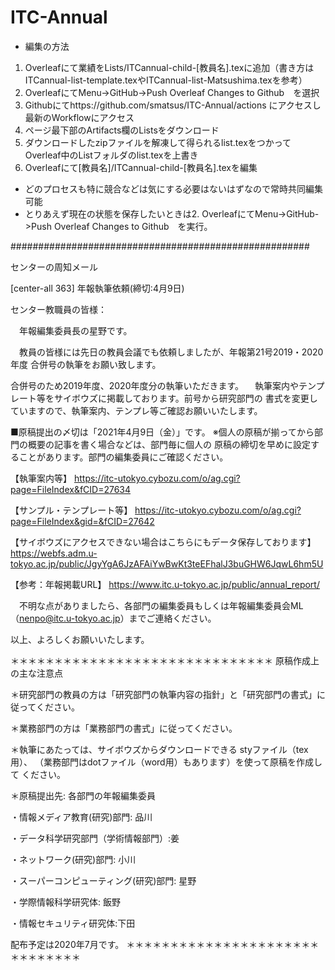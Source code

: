 # ITC-Annual

- 編集の方法
1. Overleafにて業績をLists/ITCannual-child-[教員名].texに追加（書き方はITCannual-list-template.texやITCannual-list-Matsushima.texを参考）
2. OverleafにてMenu->GitHub->Push Overleaf Changes to Github　を選択 
3. Githubにてhttps://github.com/smatsus/ITC-Annual/actions にアクセスし最新のWorkflowにアクセス
4. ページ最下部のArtifacts欄のListsをダウンロード
5. ダウンロードしたzipファイルを解凍して得られるlist.texをつかってOverleaf中のListフォルダのlist.texを上書き
6. Overleafにて[教員名]/ITCannual-child-[教員名].texを編集

- どのプロセスも特に競合などは気にする必要はないはずなので常時共同編集可能
- とりあえず現在の状態を保存したいときは2. OverleafにてMenu->GitHub->Push Overleaf Changes to Github　を実行。


######################################################

センターの周知メール

[center-all 363] 年報執筆依頼(締切:4月9日)

センター教職員の皆様：
 
　年報編集委員長の星野です。
 
　教員の皆様には先日の教員会議でも依頼しましたが、年報第21号2019・2020年度
合併号の執筆をお願い致します。
 
合併号のため2019年度、2020年度分の執筆いただきます。
　執筆案内やテンプレート等をサイボウズに掲載しております。前号から研究部門の
書式を変更していますので、執筆案内、テンプレ等ご確認お願いいたします。
 
■原稿提出の〆切は「2021年4月9日（金）」です。
※個人の原稿が揃ってから部門の概要の記事を書く場合などは、部門毎に個人の
原稿の締切を早めに設定することがあります。部門の編集委員にご確認ください。
 
 
【執筆案内等】
https://itc-utokyo.cybozu.com/o/ag.cgi?page=FileIndex&fCID=27634

【サンプル・テンプレート等】
https://itc-utokyo.cybozu.com/o/ag.cgi?page=FileIndex&gid=&fCID=27642

【サイボウズにアクセスできない場合はこちらにもデータ保存しております】
https://webfs.adm.u-tokyo.ac.jp/public/JgyYgA6JzAFAiYwBwKt3teEFhalJ3buGHW6JqwL6hm5U

【参考：年報掲載URL】
https://www.itc.u-tokyo.ac.jp/public/annual_report/
 
　不明な点がありましたら、各部門の編集委員もしくは年報編集委員会ML
（nenpo@itc.u-tokyo.ac.jp）までご連絡ください。
 
以上、よろしくお願いいたします。
 
＊＊＊＊＊＊＊＊＊＊＊＊＊＊＊＊＊＊＊＊＊＊＊＊＊＊＊＊＊＊
原稿作成上の主な注意点
 
＊研究部門の教員の方は「研究部門の執筆内容の指針」と「研究部門の書式」に
従ってください。
 
＊業務部門の方は「業務部門の書式」に従ってください。
 
＊執筆にあたっては、サイボウズからダウンロードできる styファイル（tex用）、
（業務部門はdotファイル（word用）もあります）を使って原稿を作成して
ください。
 
＊原稿提出先: 各部門の年報編集委員

・情報メディア教育(研究)部門: 品川

・データ科学研究部門（学術情報部門）:姜

・ネットワーク(研究)部門: 小川

・スーパーコンピューティング(研究)部門: 星野

・学際情報科学研究体: 飯野

・情報セキュリティ研究体:下田

配布予定は2020年7月です。
＊＊＊＊＊＊＊＊＊＊＊＊＊＊＊＊＊＊＊＊＊＊＊＊＊＊＊＊＊＊  